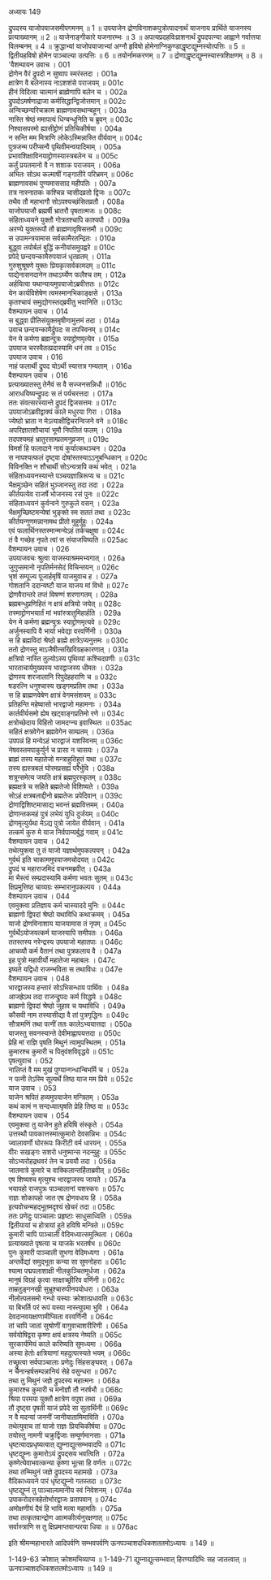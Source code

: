 अध्यायः 149

द्रुपदस्य याजोपयाजसमीपगमनम् ॥ 1 ॥ उपयाजेन द्रोणविनाशकपुत्रोत्पादनार्थं याजनाय प्रार्थिते याजनस्य प्रत्याख्यानम् ॥ 2 ॥ याजेनाङ्गीकारे यजनारम्भः ॥ 3 ॥ अपत्यप्रदहविःप्राशनार्थं द्रुपदपत्न्या आह्वाने गर्वात्तया विलम्बनम् ॥ 4 ॥ क्रुद्धाभ्यां याजोपयाजाभ्यां अग्नौ हृविषो होमेनाग्निकुण्डाद्धृष्टद्युम्नस्योत्पत्तिः ॥ 5 ॥ द्वितीयहविषो होमेन पाञ्चाल्या उत्पत्तिः ॥ 6 ॥ तयोर्नामकरणम् ॥ 7 ॥ द्रोणाद्धृष्टद्युम्नस्यास्त्रशिक्षणम् ॥ 8 ॥
\'वैशम्पायन उवाच ।	001  
द्रोणेन वैरं द्रुपदो न सुष्वाप स्मरंस्तदा ।	001a  
क्षात्रेण वै बलेनास्य नाऽशशंसे पराजयम् ॥	001c  
हीनं विदित्वा चात्मानं ब्राह्मेणापि बलेन च ।	002a  
द्रुपदोऽमर्षणाद्राजा कर्मसिद्धान्द्विजोत्तमान् ॥	002c  
अन्विच्छन्परिचक्राम ब्राह्मणावसथान्बहून् ।	003a  
नास्ति श्रेष्ठं ममापत्यं धिग्बन्धूनिति च ब्रुवन् ॥	003c  
निश्वासपरमो ह्यासीद्द्रोणं प्रतिचिकीर्षया ।	004a  
न सन्ति मम मित्राणि लोकेऽस्मिन्नास्ति वीर्यवान् ॥	004c  
पुत्रजन्म परीप्सन्वै पृथिवीमन्वयादिमाम् ।	005a  
प्रभावशिक्षाविनयाद्द्रोणस्यास्त्रबलेन च ॥	005c  
कर्तुं प्रयतमानो वै न शशाक पराजयम् ।	006a  
अभितः सोऽथ कल्माषीं गङ्गातीरे परिभ्रमन् ॥	006c  
ब्राह्मणावसथं पुण्यमाससाद महीपतिः ।	007a  
तत्र नास्नातकः कश्चिन्न चासीदव्रतो द्विजः ॥	007c  
तथैव तौ महाभागौ सोऽपश्यच्छंसितव्रतौ ।	008a  
याजोपयाजौ ब्रह्मर्षी भ्रातरौ पृषतात्मजः ॥	008c  
संहिताध्ययने युक्तौ गोत्रतश्चापि काश्यपौ ।	009a  
अरण्ये युक्तरूपौ तौ ब्राह्मणावृषिसत्तमौ ॥	009c  
स उपामन्त्रयामास सर्वकामैरतन्द्रितः ।	010a  
बुद्ध्वा तयोर्बलं बुद्धिं कनीयांसमुपह्वरे ॥	010c  
प्रपेदे छन्दयन्कामैरुपयाजं धृतव्रतम् ।	011a  
गुरुशुश्रूषणे युक्तः प्रियकृत्सर्वकामदम् ॥	011c  
पाद्येनासनदानेन तथाऽर्घ्येण फलैश्च तम् ।	012a  
अर्हयित्वा यथान्यायमुपयाजोऽब्रवीत्ततः ॥	012c  
येन कार्यविशेषेण त्वमस्मानभिकाङ्क्षसे ।	013a  
कृतश्चायं समुद्योगस्तद्ब्रवीतु भवानिति ॥	013c  
वैशम्पायन उवाच ।	014  
स बुद्ध्वा प्रीतिसंयुक्तमृषीणामुत्तमं तदा ।	014a  
उवाच छन्दयन्कामैर्द्रुपदः स तपस्विनम् ॥	014c  
येन मे कर्मणा ब्रह्मन्पुत्रः स्याद्द्रोणमृत्येव ।	015a  
उपयाज चरस्वैतत्प्रदास्यामि धनं तव ॥	015c  
उपयाज उवाच ।	016  
नाहं फलार्थी द्रुपद योऽर्थी स्यात्तत्र गम्यताम् ।	016a  
वैशम्पायन उवाच ।	016  
प्रत्याख्यातस्तु तेनैवं स वै सज्जनसन्निधौ ॥	016c  
आराधयिष्यन्द्रुपदः स तं पर्यचरत्तदा ।	017a  
ततः संवत्सरस्यान्ते द्रुपदं द्विजसत्तमः ॥	017c  
उपयाजोऽब्रवीद्वाक्यं काले मधुरया गिरा ।	018a  
ज्येष्ठो भ्राता न मेऽत्याक्षीद्विचरन्विजने वने ॥	018c  
अपरिज्ञातशौचायां भूमौ निपतितं फलम् ।	019a  
तदपश्यमहं भ्रातुरसाम्प्रतमनुव्रजन् ॥	019c  
विमर्शं हि फलादाने नायं कुर्यात्कथञ्चन ।	020a  
स नापश्यत्फलं दृष्ट्वा दोषांस्तस्याऽऽनुबन्धिकान् ॥	020c  
विविनक्ति न शौचार्थी सोऽन्यत्रापि कथं भवेत् ।	021a  
संहिताध्ययनस्यान्ते पञ्चयज्ञान्निरूप्य च ॥	021c  
भैक्षमुञ्छेन सहितं भुञ्जानस्तु तदा तदा ।	022a  
कीर्तयत्येव राजर्षे भोजनस्य रसं पुनः ॥	022c  
संहिताध्ययनं कुर्वन्वने गुरुकुले वसन् ।	023a  
भैक्षमुच्छिष्टमन्येषां भुङ्क्ते स्म सततं तथा ॥	023c  
कीर्तयन्गुणमन्नानामथ प्रीतो मुहुर्मुहुः ।	024a  
एवं फलार्थिनस्तस्मान्मन्येऽहं तर्कचक्षुषा ॥	024c  
तं वै गच्छेह नृपते त्वां स संयाजयिष्यति ॥	025ac  
वैशम्पायन उवाच ।	026  
उपयाजवचः श्रुत्वा याजस्याश्रममभ्यगात् ।	026a  
जुगुप्समानो नृपतिर्मनसेदं विचिन्तयन् ॥	026c  
भृशं सम्पूज्य पूजार्हमृषिं याजमुवाच ह ।	027a  
गोशतानि ददान्यष्टौ याज याजय मां विभो ॥	027c  
द्रोणवैरान्तरे तप्तं विषण्णं शरणागतम् ।	028a  
ब्रह्मबन्धुप्रणिहितं न क्षत्रं क्षत्रियो जयेत् ॥	028c  
तस्माद्द्रोणभयार्तं मां भवांस्त्रातुमिहार्हति ।	029a  
येन मे कर्मणा ब्रह्मन्पुत्रः स्याद्द्रोणमृत्यवे ॥	029c  
अर्जुनस्यापि वै भार्या भवेद्या वरवर्णिनी ।	030a  
स हि ब्रह्मविदां श्रेष्ठो ब्राह्मे क्षात्रेऽप्यनुत्तमः ॥	030c  
ततो द्रोणस्तु माऽजैषीत्सखिविग्रहकारणात् ।	031a  
क्षत्रियो नास्ति तुल्योऽस्य पृथिव्यां कश्चिदग्रणीः ॥	031c  
भारताचार्यमुख्यस्य भारद्वाजस्य धीमतः ।	032a  
द्रोणस्य शरजालानि रिपुदेहहराणि च ॥	032c  
षडरत्नि धनुश्चास्य खड्गमप्रतिम तथा ।	033a  
स हि ब्राह्मणवेषेण क्षात्रं वेगमसंशयम् ॥	033c  
प्रतिहन्ति महेष्वासो भारद्वाजो महामनाः ।	034a  
कार्तवीर्यसमो ह्येष खट्वाङ्गप्रतिमो रणे ॥	034c  
क्षत्रोच्छेदाय विहितो जामदग्न्य इवास्थितः ॥	035ac  
सहितं क्षत्रवेगेन ब्रह्मवेगेन साम्प्रतम् ।	036a  
उपपन्नं हि मन्येऽहं भारद्वाजं यशस्विनम् ॥	036c  
नेषवस्तमपाकुर्युर्न च प्रासा न चासयः ।	037a  
ब्राह्मं तस्य महातेजो मन्त्राहुतिहुतं यथा ॥	037c  
तस्य ह्यस्त्रबलं घोरमप्रसह्यं परैर्भुवि ।	038a  
शत्रून्समेत्य जयति क्षत्रं ब्रह्मपुरस्कृतम् ॥	038c  
ब्रह्मक्षत्रे च सहिते ब्रह्मतेजो विशिष्यते ।	039a  
सोऽहं क्षत्रबलाद्दीनो ब्रह्मतेजः प्रपेदिवान् ॥	039c  
द्रोणाद्विशिष्टमासाद्य भवन्तं ब्रह्मवित्तमम् ।	040a  
द्रोणान्तकमहं पुत्रं लभेयं युधि दुर्जयम् ॥	040c  
द्रोणमृत्युर्यथा मेऽद्य पुत्रो जायेत वीर्यवान् ।	041a  
तत्कर्म कुरु मे याज निर्वपाम्यर्बुद्धं गवाम् ॥	041c  
वैशम्पायन उवाच ।	042  
तथेत्युक्त्वा तु तं याजो यज्ञार्थमुपकल्पयन् ।	042a  
गुर्वर्थ इति चाकाममुपयाजमचोदयत् ॥	042c  
द्रुपदं च महाराजमिदं वचनमब्रवीत् ।	043a  
मा भैस्त्वं सम्प्रदास्यामि कर्मणा भवतः सुतम् ॥	043c  
क्षिप्रमुत्तिष्ठ चाव्यग्रः सम्भारानुपकल्पय ।	044a  
वैशम्पायन उवाच ।	044  
एवमुक्त्वा प्रतिज्ञाय कर्म चास्याददे मुनिः ॥	044c  
ब्राह्मणो द्विपदां श्रेष्ठो यथाविधि कथाक्रमम् ।	045a  
याजो द्रोणविनाशाय याजयामास तं नृपम् ॥	045c  
गुर्वर्थेऽयोजयत्कर्म याजस्यापि समीपतः ।	046a  
ततस्तस्य नरेन्द्रस्य उपयाजो महातपाः ॥	046c  
आचव्यौ कर्म वैतानं तथा पुत्रफलाय वै ।	047a  
इह पुत्रो महावीर्यो महातेजा महाबलः ।	047c  
इष्यते यद्विधो राजन्भविता स तथाविधः ॥	047e  
वैशम्पायन उवाच ।	048  
भारद्वाजस्य हन्तारं सोऽभिसन्धाय पार्थिवः ।	048a  
आजह्रेऽथ तदा राजन्द्रुपदः कर्म सिद्धये ॥	048c  
ब्राह्मणो द्विपदां श्रेष्ठो जुहाव च यथाविधि ।	049a  
कौसवी नाम तस्यासीद्या वै तां पुत्रगृद्धिनः ॥	049c  
सौत्रामणिं तथा पत्नीं ततः कालेऽभ्ययात्तदा ।	050a  
याजस्तु सवनस्यान्ते देवीमाह्वापयत्तदा ॥	050c  
प्रेहि मां राज्ञि पृषति मिथुनं त्वामुपस्थितम् ।	051a  
कुमारश्च कुमारी च पितृवंशविवृद्धये ॥	051c  
पृषत्युवाच ।	052  
नालिप्तं वै मम मुखं पुण्यान्गन्धान्बिभर्मि च ।	052a  
न पत्नी तेऽस्मि सूत्यर्थे तिष्ठ याज मम प्रिये ॥	052c  
याज उवाच ।	053  
याजेन श्रपितं हव्यमुपयाजेन मन्त्रितम् ।	053a  
कथं कामं न सन्दध्यात्पृषति प्रेहि तिष्ठ वा ॥	053c  
वैशम्पायन उवाच ।	054  
एवमुक्त्वा तु याजेन हुते हविषि संस्कृते ।	054a  
उत्तस्थौ पावकात्तस्मात्कुमारो देवसन्निभः ॥	054c  
ज्वालावर्णो घोररूपः किरीटी वर्म धारयन् ।	055a  
वीरः सखङ्गः सशरो धनुष्मान्स नदन्मुहुः ॥	055c  
सोऽभ्यरोहद्रथवरं तेन च प्रययौ तदा ।	056a  
जातमात्रे कुमारे च वाक्किलान्तर्हिताब्रवीत् ॥	056c  
एष शिष्यश्च मृत्युश्च भारद्वाजस्य जायते ।	057a  
भयापहो राजपुत्रः पाञ्चालानां यशस्करः ॥	057c  
राज्ञः शोकापहो जात एष द्रोणवधाय हि ।	058a  
इत्यवोचन्महद्भूतमदृश्यं खेचरं तदा ॥	058c  
ततः प्रणेदुः पाञ्चालाः प्रहृष्टाः साधुसाध्विति ।	059a  
द्वितीयायां च होत्रायां हुते हविषि मन्त्रिते ॥	059c  
कुमारी चापि पाञ्चाली वेदिमध्यात्समुत्थिता ।	060a  
प्रत्याख्याते पृषत्या च याजके भरतर्षभ ॥	060c  
पुनः कुमारी पाञ्चाली सुभगा वेदिमध्यगा ।	061a  
अन्तर्वेद्यां समुद्भूता कन्या सा सुमनोहरा ॥	061c  
श्यामा पद्मपलाशाक्षी नीलकुञ्चितमूर्धजा ।	062a  
मानुषं विग्रहं कृत्वा साक्षाच्छ्रीरिव वर्णिनी ॥	062c  
ताम्रतुङ्गनखी सुभ्रूश्चारुपीनपयोधरा ।	063a  
नीलोत्पलसमो गन्धो यस्याः क्रोशात्प्रधावति ॥	063c  
या बिभर्ति परं रूपं यस्या नास्त्युपमा भुवि ।	064a  
देवदानवयक्षाणामीप्सिता वरवर्णिनी ॥	064c  
तां चापि जातां सुश्रोणीं वागुवाचाशरीरिणी ।	065a  
सर्वयोषिद्वरा कृष्णा क्षयं क्षत्रस्य नेष्यति ॥	065c  
सुरकार्यमियं काले करिष्यति सुमध्यमा ।	066a  
अस्या हेतोः क्षत्रियाणां महदुत्पत्स्यते भयम् ॥	066c  
तच्छ्रुत्वा सर्वपाञ्चालाः प्रणेदुः सिंहसङ्घवत् ।	067a  
न चैनान्हर्षसम्पन्नानियं सेहे वसुन्धरा ॥	067c  
तथा तु मिथुनं जज्ञे द्रुपदस्य महात्मनः ।	068a  
कुमारश्च कुमारी च मनोज्ञौ तौ नरर्षभौ ॥	068c  
श्रिया परमया युक्तौ क्षात्रेण वपुषा तथा ।	069a  
तौ दृष्ट्वा पृषती याजं प्रपेदे सा सुतार्थिनी ॥	069c  
न वै मदन्यां जननीं जानीयातामिमाविति ।	070a  
तथेत्युवाच तां याजो राज्ञः प्रियचिकीर्षया ॥	070c  
तयोस्तु नामनी चक्रुर्द्विजाः सम्पूर्णमानसाः ।	071a  
धृष्टत्वादप्रधृष्यत्वात् द्युम्नाद्युत्सम्भवादपि ॥	071c  
धृष्टद्युम्नः कुमारोऽयं द्रुपद्सय भवत्विति ।	072a  
कृष्णेत्येवाभवत्कन्या कृष्णा भूत्सा हि वर्णतः ॥	072c  
तथा तन्मिथुनं जज्ञे द्रुपदस्य महामखे ।	073a  
वैदिकाध्ययने पारं धृष्टद्युम्नो गतस्तदा ॥	073c  
धृष्टद्युम्नं तु पाञ्चाल्यमानीय स्वं निवेशनम् ।	074a  
उपाकरोदस्त्रहेतोर्भारद्वाजः प्रतापवान् ॥	074c  
अमोक्षणीयं दैवं हि भावि मत्वा महामतिः ।	075a  
तथा तत्कृतवान्द्रोण आत्मकीर्त्यनुरक्षणात् ॥	075c  
सर्वास्त्राणि स तु क्षिप्रमाप्तवान्परया धिया ॥ ॥	076ac  

इति श्रीमन्महाभारते आदिपर्वणि सम्भवपर्वणि ऊनपञ्चाशदधिकशततमोऽध्यायः ॥ 149 ॥

1-149-63 क्रोशात् क्रोशमभिव्याप्य ॥ 1-149-71 द्युम्नाद्युत्सम्भवात् हिरण्यादिभिः सह जातत्वात् ॥ ऊनपञ्चाशदधिकशततमोऽध्यायः ॥ 149 ॥
